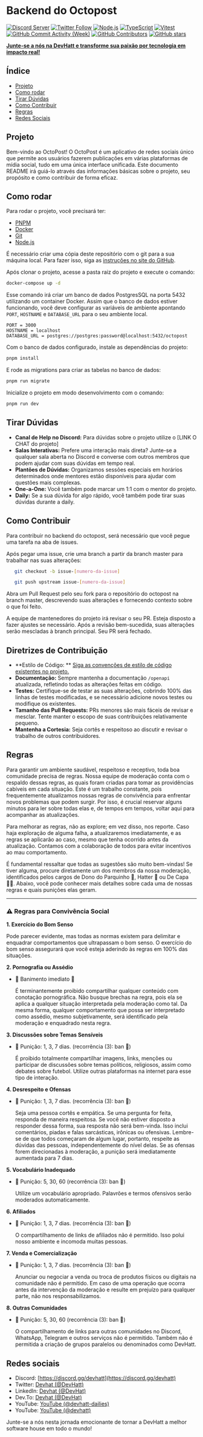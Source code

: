 # Backend do Octopost

[![Discord Server](https://img.shields.io/discord/308323056592486420?color=7289DA&label=Discord&logo=discord&logoColor=white)](https://discord.gg/devhatt)
[![Twitter Follow](https://img.shields.io/twitter/follow/DevHatt?style=social)](https://twitter.com/DevHatt)
[![Node.js](https://img.shields.io/badge/Node.js-green?logo=node.js&logoColor=white)](https://nodejs.org/)
[![TypeScript](https://img.shields.io/badge/TypeScript-3178C6?logo=typescript&logoColor=white)](https://www.typescriptlang.org/)
[![Vitest](https://img.shields.io/badge/Vitest-646CFF?logo=vitest&logoColor=white)](https://vitest.dev/)
[![GitHub Commit Activity (Week)](https://img.shields.io/github/commit-activity/w/devhatt/octopost)](https://github.com/devhatt/octopost/pulse)
[![GitHub Contributors](https://img.shields.io/github/contributors/devhatt/octopost)](https://github.com/devhatt/octopost/contributors)
[![GitHub stars](https://img.shields.io/github/stars/devhatt/octopost.svg?style=social&label=Star&maxAge=2592000)](https://GitHub.com/devhatt/octopost/stargazers/)

[**Junte-se a nós na DevHatt e transforme sua paixão por tecnologia em impacto real!**](https://discord.gg/devhatt)

## Índice

- [Projeto](#projeto)
- [Como rodar](#como-rodar)
- [Tirar Dúvidas](#tirar-dúvidas)
- [Como Contribuir](#como-contribuir)
- [Regras](#regras)
- [Redes Sociais](#redes-sociais)

## Projeto

Bem-vindo ao OctoPost! O OctoPost é um aplicativo de redes sociais único que permite aos usuários fazerem publicações em
várias plataformas de mídia social, tudo em uma única interface unificada. Este documento README irá guiá-lo
através das informações básicas sobre o projeto, seu propósito e como contribuir de forma eficaz.

## Como rodar

Para rodar o projeto, você precisará ter:

- [PNPM](https://pnpm.io/)
- [Docker](https://www.docker.com/products/docker-desktop/)
- [Git](https://git-scm.com/)
- [Node.js](https://nodejs.org/)

É necessário criar uma cópia deste repositório com o git para a sua máquina local.
Para fazer isso, siga
as [instruções no site do GitHub](https://docs.github.com/pt/pull-requests/collaborating-with-pull-requests/working-with-forks/fork-a-repo).

Após clonar o projeto, acesse a pasta raiz do projeto e execute o comando:

```bash
docker-compose up -d
```

Esse comando irá criar um banco de dados PostgresSQL na porta 5432 utilizando um container Docker.
Assim que o banco de dados estiver funcionando, você deve configurar as variáveis de ambiente
apontando `PORT`, `HOSTNAME` e `DATABASE_URL` para o seu ambiente local.

```env
PORT = 3000
HOSTNAME = localhost
DATABASE_URL = postgres://postgres:password@localhost:5432/octopost
```

Com o banco de dados configurado, instale as dependências do projeto:

```bash
pnpm install
```

E rode as migrations para criar as tabelas no banco de dados:

```bash
pnpm run migrate
```

Inicialize o projeto em modo desenvolvimento com o comando:

```bash
pnpm run dev
```

## Tirar Dúvidas

- **Canal de Help no Discord:** Para dúvidas sobre o projeto utilize o [LINK O CHAT do projeto]
- **Salas Interativas:** Prefere uma interação mais direta? Junte-se a qualquer sala aberta no Discord e converse com
  outros membros que podem ajudar com suas dúvidas em tempo real.
- **Plantões de Dúvidas:** Organizamos sessões especiais em horários determinados onde mentores estão disponíveis para
  ajudar com questões mais complexas.
- **One-a-One:** Você também pode marcar um 1:1 com o mentor do projeto.
- **Daily:** Se a sua dúvida for algo rápido, você também pode tirar suas dúvidas durante a daily.

## Como Contribuir

Para contribuir no backend do octopost, será necessário que você pegue uma tarefa na aba de issues.

Após pegar uma issue, crie uma branch a partir da branch master para trabalhar nas suas alterações:

```bash
   git checkout -b issue-[numero-da-issue]
```

```bash
   git push upstream issue-[numero-da-issue]
```

Abra um Pull Request pelo seu fork para o repositório do octopost na branch master, descrevendo suas alterações e
fornecendo contexto sobre o que foi feito.

A equipe de mantenedores do projeto irá revisar o seu PR. Esteja disposto a fazer ajustes se necessário. Após a revisão
bem-sucedida, suas alterações serão mescladas à branch principal. Seu PR será fechado.

## Diretrizes de Contribuição

- **Estilo de Código:
  ** [Siga as convenções de estilo de código existentes no projeto.](https://github.com/DevHatt/octopost-backend/blob/master/docs/STYLEGUIDE.md)
- **Documentação:** Sempre mantenha a documentação `/openapi` atualizada, refletindo todas as alterações feitas em
  código.
- **Testes:** Certifique-se de testar as suas alterações, cobrindo 100% das linhas de testes modificadas, e se
  necessário adicione novos testes ou modifique os existentes.
- **Tamanho das Pull Requests:** PRs menores são mais fáceis de revisar e mesclar. Tente manter o escopo de suas
  contribuições relativamente pequeno.
- **Mantenha a Cortesia:** Seja cortês e respeitoso ao discutir e revisar o trabalho de outros contribuidores.

## Regras

Para garantir um ambiente saudável, respeitoso e receptivo, toda boa comunidade precisa de regras. Nossa equipe de
moderação conta com o respaldo dessas regras, as quais foram criadas para tomar as providências cabíveis em cada
situação. Este é um trabalho constante, pois frequentemente atualizamos nossas regras de convivência para enfrentar
novos problemas que podem surgir. Por isso, é crucial reservar alguns minutos para ler sobre todas elas e, de tempos em
tempos, voltar aqui para acompanhar as atualizações.

Para melhorar as regras, não as explore; em vez disso, nos reporte. Caso haja exploração de alguma falha, a
atualizaremos imediatamente, e as regras se aplicarão ao caso, mesmo que tenha ocorrido antes da atualização. Contamos
com a colaboração de todos para evitar incentivos ao mau comportamento.

É fundamental ressaltar que todas as sugestões são muito bem-vindas! Se tiver alguma, procure diretamente um dos membros
da nossa moderação, identificados pelos cargos de Dono do Parquinho 🎠, Hatter 🤠 ou De Capa 🐱‍🏍. Abaixo, você pode
conhecer mais detalhes sobre cada uma de nossas regras e quais punições elas geram.

---

### **⚠️ Regras para Convivência Social**

**1. Exercício do Bom Senso**

Pode parecer evidente, mas todas as normas existem para delimitar e enquadrar comportamentos que ultrapassam o bom
senso. O exercício do bom senso assegurará que você esteja aderindo às regras em 100% das situações.

**2. Pornografia ou Assédio**

- 🚫 Banimento imediato 🔨

  É terminantemente proibido compartilhar qualquer conteúdo com conotação pornográfica. Não busque brechas na regra,
  pois ela se aplica a qualquer situação interpretada pela moderação como tal. Da mesma forma, qualquer comportamento
  que possa ser interpretado como assédio, mesmo subjetivamente, será identificado pela moderação e enquadrado nesta
  regra.

**3. Discussões sobre Temas Sensíveis**

- 🚫 Punição: 1, 3, 7 dias. (recorrência (3): ban 🔨)

  É proibido totalmente compartilhar imagens, links, menções ou participar de discussões sobre temas políticos,
  religiosos, assim como debates sobre futebol. Utilize outras plataformas na internet para esse tipo de interação.

**4. Desrespeito e Ofensas**

- 🚫 Punição: 1, 3, 7 dias. (recorrência (3): ban 🔨)

  Seja uma pessoa cortês e empática. Se uma pergunta for feita, responda de maneira respeitosa. Se você não estiver
  disposto a responder dessa forma, sua resposta não será bem-vinda. Isso inclui comentários, piadas e falas
  sarcásticas, irônicas ou ofensivas. Lembre-se de que todos começaram de algum lugar, portanto, respeite as dúvidas das
  pessoas, independentemente do nível delas. Se as ofensas forem direcionadas à moderação, a punição será imediatamente
  aumentada para 7 dias.

**5. Vocabulário Inadequado**

- 🚫 Punição: 5, 30, 60 (recorrência (3): ban 🔨)

  Utilize um vocabulário apropriado. Palavrões e termos ofensivos serão moderados automaticamente.

**6. Afiliados**

- 🚫 Punição: 1, 3, 7 dias. (recorrência (3): ban 🔨)

  O compartilhamento de links de afiliados não é permitido. Isso polui nosso ambiente e incomoda muitas pessoas.

**7. Venda e Comercialização**

- 🚫 Punição: 1, 3, 7 dias. (recorrência (3): ban 🔨)

  Anunciar ou negociar a venda ou troca de produtos físicos ou digitais na comunidade não é permitido. Em caso de uma
  operação que ocorra antes da intervenção da moderação e resulte em prejuízo para qualquer parte, não nos
  responsabilizamos.

**8. Outras Comunidades**

- 🚫 Punição: 5, 30, 60 (recorrência (3): ban 🔨)

  O compartilhamento de links para outras comunidades no Discord, WhatsApp, Telegram e outros serviços não é permitido.
  Também não é permitida a criação de grupos paralelos ou denominados como DevHatt.

## Redes sociais

- Discord: [https://discord.gg/devhatt](https://discord.gg/devhatt)
- Twitter: [Devhat (@DevHatt)](https://twitter.com/DevHatt)
- LinkedIn: [Devhat (@DevHat)](https://www.linkedin.com/company/dev-hat/)
- Dev.To: [Devhat (@DevHat)](https://dev.to/devhat)
- YouTube: [YouTube (@devhatt-dailies)](https://www.youtube.com/@devhatt-dailies)
- YouTube: [YouTube (@devhatt)](https://www.youtube.com/@devhatt)

Junte-se a nós nesta jornada emocionante de tornar a DevHatt a melhor software house em todo o mundo!
